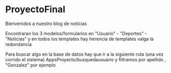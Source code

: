 # ProyectoFinal

Bienvenidos a nuestro blog de noticias

Encontraran los 3 modelos/formularios en "Usuario" - "Deportes" - "Noticias" y en todos los templates hay herencia de templates valga la redundancia

Para buscar algo en la base de datos hay que ir a la siguiente ruta (una vez corrido el sistema) AppsProyecto/busquedausuario y filtramos por apellido , "Gonzalez" por ejemplo

